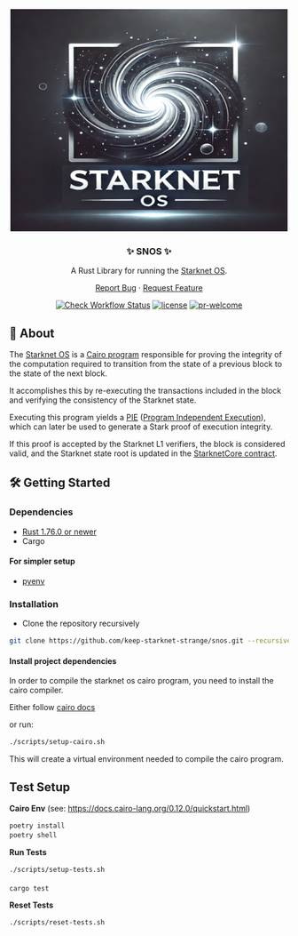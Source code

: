<div align="center">
<img src="./docs/images/SNOS.png" height="400" width="500">


### ✨ SNOS ✨

A Rust Library for running the [Starknet OS](https://github.com/starkware-libs/cairo-lang/blob/master/src/starkware/starknet/core/os/os.cairo).

[Report Bug](https://github.com/keep-starknet-strange/snos/issues/new?assignees=&labels=bug&projects=&template=bug_report.md&title=bug%3A+) · [Request Feature](https://github.com/keep-starknet-strange/snos/issues/new?labels=enhancement&title=feat%3A+)

[![Check Workflow Status](https://github.com/keep-starknet-strange/snos/actions/workflows/check.yml/badge.svg)](https://github.com/keep-starknet-strange/snos/actions/workflows/check.yml)
[![license](https://img.shields.io/github/license/keep-starknet-strange/snos)](/LICENSE)
[![pr-welcome]](#-contributing)

[pr-welcome]: https://img.shields.io/static/v1?color=blue&label=PRs&style=flat&message=welcome

</div>

## 📖 About

The [Starknet OS](https://github.com/starkware-libs/cairo-lang/blob/master/src/starkware/starknet/core/os/os.cairo) is a [Cairo program](https://www.cairo-lang.org/) responsible for proving the integrity of the computation required to transition from the state of a previous block to the state of the next block.

It accomplishes this by re-executing the transactions included in the block and verifying the consistency of the Starknet state.

Executing this program yields a [PIE](https://github.com/starkware-libs/cairo-lang/blob/a86e92bfde9c171c0856d7b46580c66e004922f3/src/starkware/cairo/lang/vm/cairo_pie.py#L219-L225) ([Program Independent Execution](https://github.com/lambdaclass/cairo-vm/blob/60252573255bdf77cf980d689db5b8539dde5e52/vm/src/vm/runners/cairo_pie.rs#L132-L138)), which can later be used to generate a Stark proof of execution integrity.

If this proof is accepted by the Starknet L1 verifiers, the block is considered valid, and the Starknet state root is updated in the [StarknetCore contract](https://etherscan.io/address/0xc662c410c0ecf747543f5ba90660f6abebd9c8c4#code).

## 🛠️ Getting Started 
### Dependencies

- [Rust 1.76.0 or newer](https://www.rust-lang.org/tools/install)
- Cargo

#### For simpler setup
- [pyenv](https://github.com/pyenv/pyenv-installer?tab=readme-ov-file#install)

### Installation
- Clone the repository recursively
```bash
git clone https://github.com/keep-starknet-strange/snos.git --recursive
```

#### Install project dependencies
In order to compile the starknet os cairo program, you need to install the cairo compiler.

Either follow [cairo docs](https://docs.cairo-lang.org/quickstart.html)

or run:
```bash
./scripts/setup-cairo.sh
```

This will create a virtual environment needed to compile the cairo program.


## Test Setup

**Cairo Env**
(see: https://docs.cairo-lang.org/0.12.0/quickstart.html)

```bash
poetry install
poetry shell
```

**Run Tests**

```bash
./scripts/setup-tests.sh

cargo test
```

**Reset Tests**

```bash
./scripts/reset-tests.sh
```
